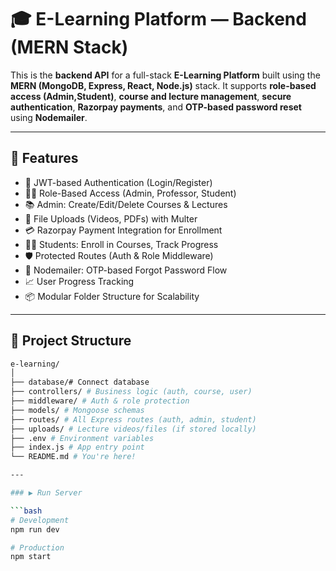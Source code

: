# 🎓 E-Learning Platform — Backend (MERN Stack)

This is the **backend API** for a full-stack **E-Learning Platform** built using the **MERN (MongoDB, Express, React, Node.js)** stack. It supports **role-based access (Admin,Student)**, **course and lecture management**, **secure authentication**, **Razorpay payments**, and **OTP-based password reset** using **Nodemailer**.

---

## 🚀 Features

- 👤 JWT-based Authentication (Login/Register)
- 👮‍♂️ Role-Based Access (Admin, Professor, Student)
- 📚 Admin: Create/Edit/Delete Courses & Lectures
- 🎥 File Uploads (Videos, PDFs) with Multer
- 💳 Razorpay Payment Integration for Enrollment
- 🧑‍🎓 Students: Enroll in Courses, Track Progress
- 🛡️ Protected Routes (Auth & Role Middleware)
- 📩 Nodemailer: OTP-based Forgot Password Flow
- 📈 User Progress Tracking 
- 📦 Modular Folder Structure for Scalability

---

## 📁 Project Structure
```bash
e-learning/
│
├── database/# Connect database
├── controllers/ # Business logic (auth, course, user)
├── middleware/ # Auth & role protection
├── models/ # Mongoose schemas
├── routes/ # All Express routes (auth, admin, student)
├── uploads/ # Lecture videos/files (if stored locally)
├── .env # Environment variables
├── index.js # App entry point
└── README.md # You're here!

---

### ▶️ Run Server

```bash
# Development
npm run dev

# Production
npm start


